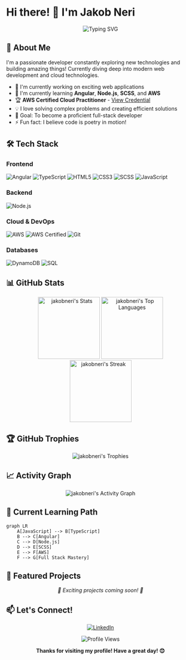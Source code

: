 # Hi there! 👋 I'm Jakob Neri

<div align="center">
  <img src="https://readme-typing-svg.herokuapp.com?font=Fira+Code&pause=1000&color=36BCF7&center=true&vCenter=true&width=435&lines=Full+Stack+Developer;Angular+%26+Node.js+Enthusiast;Cloud+Computing+Explorer;Always+Learning+Something+New!" alt="Typing SVG" />
</div>

## 🚀 About Me

I'm a passionate developer constantly exploring new technologies and building amazing things! Currently diving deep into modern web development and cloud technologies.

- 🔭 I'm currently working on exciting web applications
- 🌱 I'm currently learning **Angular**, **Node.js**, **SCSS**, and **AWS**
- 🏆 **AWS Certified Cloud Practitioner** - [View Credential](https://www.credly.com/users/jakob-neri/badges#credly)
- 💡 I love solving complex problems and creating efficient solutions
- 🎯 Goal: To become a proficient full-stack developer
- ⚡ Fun fact: I believe code is poetry in motion!

## 🛠️ Tech Stack

### Frontend
![Angular](https://img.shields.io/badge/Angular-DD0031?style=for-the-badge&logo=angular&logoColor=white)
![TypeScript](https://img.shields.io/badge/TypeScript-007ACC?style=for-the-badge&logo=typescript&logoColor=white)
![HTML5](https://img.shields.io/badge/HTML5-E34F26?style=for-the-badge&logo=html5&logoColor=white)
![CSS3](https://img.shields.io/badge/CSS3-1572B6?style=for-the-badge&logo=css3&logoColor=white)
![SCSS](https://img.shields.io/badge/SCSS-CC6699?style=for-the-badge&logo=sass&logoColor=white)
![JavaScript](https://img.shields.io/badge/JavaScript-F7DF1E?style=for-the-badge&logo=javascript&logoColor=black)

### Backend
![Node.js](https://img.shields.io/badge/Node.js-43853D?style=for-the-badge&logo=node.js&logoColor=white)

### Cloud & DevOps
![AWS](https://img.shields.io/badge/Amazon_AWS-232F3E?style=for-the-badge&logo=amazon-aws&logoColor=white)
![AWS Certified](https://img.shields.io/badge/AWS_Certified-Cloud_Practitioner-FF9900?style=for-the-badge&logo=amazon-aws&logoColor=white)
![Git](https://img.shields.io/badge/Git-F05032?style=for-the-badge&logo=git&logoColor=white)

### Databases
![DynamoDB](https://img.shields.io/badge/Amazon_DynamoDB-4053D6?style=for-the-badge&logo=amazon-dynamodb&logoColor=white)
![SQL](https://img.shields.io/badge/SQL-336791?style=for-the-badge&logo=postgresql&logoColor=white)

## 📊 GitHub Stats

<div align="center">
  <img src="https://github-readme-stats.vercel.app/api?username=jakobneri&theme=tokyonight&show_icons=true&hide_border=true&count_private=true" alt="jakobneri's Stats" height="165">
  <img src="https://github-readme-stats.vercel.app/api/top-langs/?username=jakobneri&theme=tokyonight&show_icons=true&hide_border=true&layout=compact" alt="jakobneri's Top Languages" height="165">
</div>

<div align="center">
  <img src="https://github-readme-streak-stats.herokuapp.com/?user=jakobneri&theme=tokyonight&hide_border=true" alt="jakobneri's Streak" height="165">
</div>

## 🏆 GitHub Trophies
<div align="center">
  <img src="https://github-profile-trophy.vercel.app/?username=jakobneri&theme=tokyonight&no-frame=true&no-bg=true&margin-w=4" alt="jakobneri's Trophies">
</div>

## 📈 Activity Graph
<div align="center">
  <img src="https://github-readme-activity-graph.vercel.app/graph?username=jakobneri&bg_color=1a1b27&color=70a5fd&line=70a5fd&point=ffffff&area=true&hide_border=true" alt="jakobneri's Activity Graph">
</div>

## 🎯 Current Learning Path

```mermaid
graph LR
    A[JavaScript] --> B[TypeScript]
    B --> C[Angular]
    C --> D[Node.js]
    D --> E[SCSS]
    E --> F[AWS]
    F --> G[Full Stack Mastery]
```

## 🌟 Featured Projects

<!-- You can add your projects here when you have them -->
<div align="center">
  <i>🚧 Exciting projects coming soon! 🚧</i>
</div>

## 📫 Let's Connect!

<div align="center">
  
[![LinkedIn](https://img.shields.io/badge/LinkedIn-0077B5?style=for-the-badge&logo=linkedin&logoColor=white)](https://www.linkedin.com/in/jakob-neri-956b24373/)

</div>


<div align="center">
  <img src="https://komarev.com/ghpvc/?username=jakobneri&color=blueviolet&style=flat-square&label=Profile+Views" alt="Profile Views">
  
  **Thanks for visiting my profile! Have a great day! 😊**
</div>

<!---
jakobneri/jakobneri is a ✨ special ✨ repository because its `README.md` (this file) appears on your GitHub profile.
You can click the Preview link to take a look at your changes.
--->
